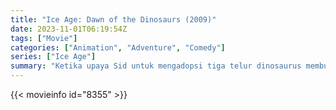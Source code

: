 ```yaml
---
title: "Ice Age: Dawn of the Dinosaurs (2009)"
date: 2023-11-01T06:19:54Z
tags: ["Movie"]
categories: ["Animation", "Adventure", "Comedy"]
series: ["Ice Age"]
summary: "Ketika upaya Sid untuk mengadopsi tiga telur dinosaurus membuatnya diculik oleh ibu kandung mereka ke dunia bawah tanah yang hilang, teman-temannya berusaha menyelamatkannya."
---
```


<mux-player stream-type="on-demand"
src="https://kp3d-my.sharepoint.com/personal/ryoo_kp3d_onmicrosoft_com/_layouts/15/download.aspx?share=Ea6KDzvWjC1CnME4wiNiB_MBDjWitzl04SBjbPIKdhnIWg" prefer-playback="mse" controls>

</mux-player>


{{< movieinfo id="8355" >}}

<script src="https://cdn.jsdelivr.net/npm/@mux/mux-player"></script>

 <script type="application/ld+json ">
{
"@context": "https://schema.org/",
"@type": "VideoObject",
"name": "Ice Age: Dawn of the Dinosaurs",
"contentUrl": "https://stream.mux.com/EPLF4rjdTNlH00RUD4eo02Qyi8J4WqIXdijEm3LTY1Mnw.m3u8",
"thumbnailUrl": "https://www.themoviedb.org/t/p/original/z3NwTOiJj4AJ61XP7xmivaBo0B2.jpg?width=314&fit_mode=preserve&time=25",
"uploadDate": "2023-11-01T06:19:54Z",
}

</script>